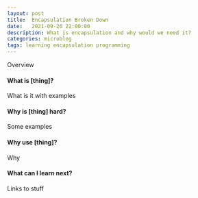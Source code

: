```yaml
---
layout: post
title:  Encapsulation Broken Down
date:   2021-09-26 22:00:00
description: What is encapsulation and why would we need it?
categories: microblog
tags: learning encapsulation programming
---
```


Overview

#### What is [thing]?

What is it with examples

#### Why is [thing] hard?

Some examples

#### Why use [thing]?

Why

#### What can I learn next?

Links to stuff